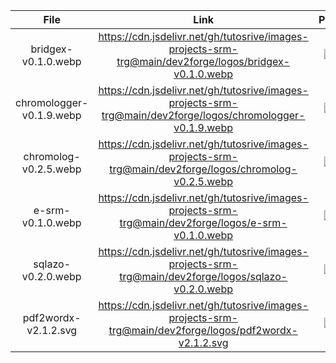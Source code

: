 | File | Link | Preview |
| :--: | :--: | :--: |
| bridgex-v0.1.0.webp | https://cdn.jsdelivr.net/gh/tutosrive/images-projects-srm-trg@main/dev2forge/logos/bridgex-v0.1.0.webp | ![img](https://cdn.jsdelivr.net/gh/tutosrive/images-projects-srm-trg@main/dev2forge/logos/bridgex-v0.1.0.webp) |
| chromologger-v0.1.9.webp | https://cdn.jsdelivr.net/gh/tutosrive/images-projects-srm-trg@main/dev2forge/logos/chromologger-v0.1.9.webp | ![img](https://cdn.jsdelivr.net/gh/tutosrive/images-projects-srm-trg@main/dev2forge/logos/chromologger-v0.1.9.webp) |
| chromolog-v0.2.5.webp | https://cdn.jsdelivr.net/gh/tutosrive/images-projects-srm-trg@main/dev2forge/logos/chromolog-v0.2.5.webp | ![img](https://cdn.jsdelivr.net/gh/tutosrive/images-projects-srm-trg@main/dev2forge/logos/chromolog-v0.2.5.webp) |
| e-srm-v0.1.0.webp | https://cdn.jsdelivr.net/gh/tutosrive/images-projects-srm-trg@main/dev2forge/logos/e-srm-v0.1.0.webp | ![img](https://cdn.jsdelivr.net/gh/tutosrive/images-projects-srm-trg@main/dev2forge/logos/e-srm-v0.1.0.webp) |
| sqlazo-v0.2.0.webp | https://cdn.jsdelivr.net/gh/tutosrive/images-projects-srm-trg@main/dev2forge/logos/sqlazo-v0.2.0.webp | ![img](https://cdn.jsdelivr.net/gh/tutosrive/images-projects-srm-trg@main/dev2forge/logos/sqlazo-v0.2.0.webp) |
| pdf2wordx-v2.1.2.svg | https://cdn.jsdelivr.net/gh/tutosrive/images-projects-srm-trg@main/dev2forge/logos/pdf2wordx-v2.1.2.svg | ![img](https://cdn.jsdelivr.net/gh/tutosrive/images-projects-srm-trg@main/dev2forge/logos/pdf2wordx-v2.1.2.svg) |